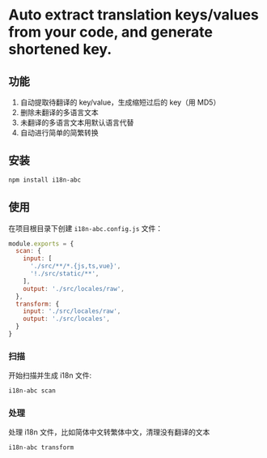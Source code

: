 # Auto extract translation keys/values from your code, and generate shortened key.

## 功能
1. 自动提取待翻译的 key/value，生成缩短过后的 key（用 MD5）
2. 删除未翻译的多语言文本
3. 未翻译的多语言文本用默认语言代替
4. 自动进行简单的简繁转换

## 安装
```bash
npm install i18n-abc
```

## 使用
在项目根目录下创建 `i18n-abc.config.js` 文件：

```js
module.exports = {
  scan: {
    input: [
      './src/**/*.{js,ts,vue}',
      '!./src/static/**',
    ],
    output: './src/locales/raw',
  },
  transform: {
    input: './src/locales/raw',
    output: './src/locales',
  }
}
```
### 扫描
开始扫描并生成 i18n 文件:
```bash
i18n-abc scan
```

### 处理
处理 i18n 文件，比如简体中文转繁体中文，清理没有翻译的文本

```bash
i18n-abc transform
```